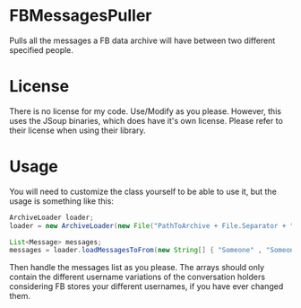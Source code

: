 # FBMessagesPuller
Pulls all the messages a FB data archive will have between two different specified people.

# License
There is no license for my code. Use/Modify as you please. However, this uses the JSoup binaries, which does have it's own
license. Please refer to their license when using their library.

# Usage
You will need to customize the class yourself to be able to use it, but the usage is something like this:

```java
ArchiveLoader loader;
loader = new ArchiveLoader(new File("PathToArchive + File.Separator + "messages.html");

List<Message> messages;
messages = loader.loadMessagesToFrom(new String[] { "Someone" , "Someone2" }, new String[] { "From1" , "From2"});
```

Then handle the messages list as you please. The arrays should only contain the different username variations of the conversation holders considering FB stores your different usernames, if you have ever changed them.

